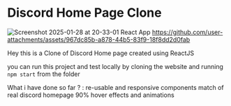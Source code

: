 # Discord Home Page Clone 
![Screenshot 2025-01-28 at 20-33-01 React App](https://github.com/user-attachments/assets/15c264b3-d9c5-4ec5-8408-b22419e1f171)
https://github.com/user-attachments/assets/967dc85b-a878-44b5-83f9-18f8dd2d0fab


Hey this is a Clone of Discord Home page created using ReactJS 

you can run this project and test locally by cloning the website and running `npm start` from the folder 

What i have done so far ? :
  re-usable and responsive components 
  match of real discord homepage 90%
  hover effects and animations 
